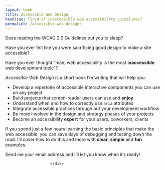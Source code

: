 ```yaml
---
layout: book
title: Accessible Web Design
headline: Tired of inaccessible web accessibility guidelines?
permalink: /accessible-web-design/
---
```


<div class="">
<p class="mar-b">Does reading the WCAG 2.0 Guidelines put you to sleep?</p>
<p>Have you ever felt like you were sacrificing good design to make a site accessible?</p>
<p>Have you ever thought “man, web accessibility is the most <strong>inaccessible</strong> web development topic”?</p>
<p class="mar-b"><em>Accessible Web Design</em> is a short book I’m writing that will help you:</p>
<ul>
<li>Develop a repertoire of accessible interactive components you can use on any project</li>
<li>Build projects that screen-reader users can use and&nbsp;<strong>enjoy</strong></li>
<li>Understand when and how to correctly use <code>aria</code>&nbsp;attributes</li>
<li>Integrate accessible practices through out your development workflow</li>
<li>Be more involved in the design and strategy phases of your projects</li>
<li>Become an accessibility <strong>expert</strong> for your users, coworkers, clients</li>
</ul>
<p>If you spend just a few hours learning the basic principles that make the web accessible, you can save days of debugging and testing down the road. I’ll cover how to do this and more with <strong>clear</strong>, <strong>simple</strong> and <strong>fun</strong> examples.</p>
<p>Send me your email address and I’ll let you know when it’s ready!</p>

                        </div>
